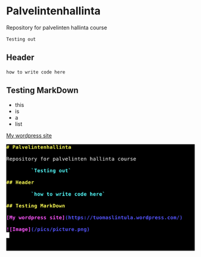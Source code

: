 # Palvelintenhallinta

Repository for palvelinten hallinta course

	Testing out

## Header

	how to write code here

## Testing MarkDown

- this
- is
- a
- list

[My wordpress site](https://tuomaslintula.wordpress.com/)

![Image](/pics/picture.png)
